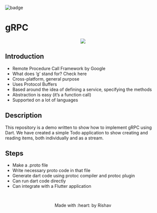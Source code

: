 ![badge](https://img.shields.io/badge/gRPC-Todo%20Demo-%244c59)

# gRPC

<p align="center">
  <img src="https://user-images.githubusercontent.com/59786899/187886678-1974faf5-e46e-402b-8c71-4b2a6fa51d4d.png" />
</p>

## Introduction

* Remote Procedure Call Framework by Google
* What does ‘g’ stand for? Check here
* Cross-platform, general purpose
* Uses Protocol Buffers
* Based around the idea of defining a service, specifying the methods
* Abstraction is easy (it’s a function call)
* Supported on a lot of languages

## Description

This repository is a demo written to show how to implement gRPC using Dart. We have created a simple Todo application to show creating and reading items, both individually and as a stream.

## Steps

* Make a .proto file
* Write necessary proto code in that file
* Generate dart code using protoc compiler and protoc plugin
* Can run dart code directly
* Can integrate with a Flutter application

<br/>

<p align="center">
	Made with :heart: by Rishav
</p>
